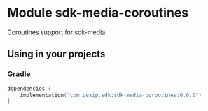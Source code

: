 # Module sdk-media-coroutines

Coroutines support for sdk-media.

## Using in your projects

### Gradle

```kotlin
dependencies {
    implementation("com.pexip.sdk:sdk-media-coroutines:0.6.0")
}
```
